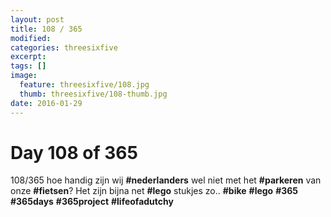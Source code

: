```yaml
---
layout: post
title: 108 / 365
modified:
categories: threesixfive
excerpt:
tags: []
image:
  feature: threesixfive/108.jpg
  thumb: threesixfive/108-thumb.jpg
date: 2016-01-29
---
```


# Day 108 of 365

108/365 hoe handig zijn wij **\#nederlanders** wel niet met het **\#parkeren** van onze **\#fietsen**? Het zijn bijna net **\#lego** stukjes zo.. **\#bike** **\#lego** **\#365** **\#365days** **\#365project** **\#lifeofadutchy**
